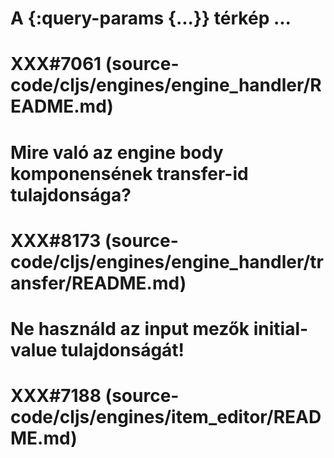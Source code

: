 
# A {:query-params {...}} térkép ...
# XXX#7061 (source-code/cljs/engines/engine_handler/README.md)



# Mire való az engine body komponensének transfer-id tulajdonsága?
# XXX#8173 (source-code/cljs/engines/engine_handler/transfer/README.md)



# Ne használd az input mezők initial-value tulajdonságát!
# XXX#7188 (source-code/cljs/engines/item_editor/README.md)
